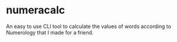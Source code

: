 # numeracalc
An easy to use CLI tool to calculate the values of words according to Numerology that I made for a friend.
